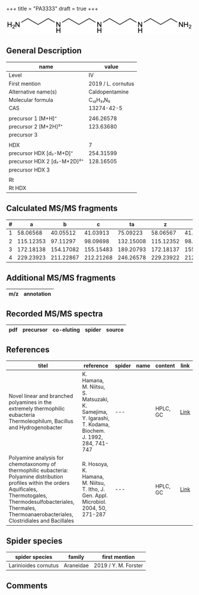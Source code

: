 +++
title = "PA3333"
draft = true
+++

![](/img/PA3333.png)

## General Description

| name                        | value              |
|-----------------------------|--------------------|
| Level                       | IV                 |
| First mention               | 2019 / L. cornutus |
| Alternative name(s)         | Caldopentamine     |
| Molecular formula           | C₁₂H₃₁N₅           |
| CAS                         | 13274-42-5         |
|                             |                    |
| precursor 1 [M+H]⁺          | 246.26578          |
| precursor 2 [M+2H]²⁺        | 123.63680          |
| precursor 3                 |                    |
|                             |                    |
| HDX                         | 7                  |
| precursor HDX   [d₇-M+D]⁺   | 254.31599          |
| precursor HDX 2 [d₇-M+2D]²⁺ | 128.16505          |
| precursor HDX 3             |                    |
|                             |                    |
| Rt                          |                    |
| Rt HDX                      |                    |

## Calculated MS/MS fragments

| # | a         | b         | c         | ta        | z         | y         | tz        |
|---|-----------|-----------|-----------|-----------|-----------|-----------|-----------|
| 1 | 58.06568  | 40.05512  | 41.03913  | 75.09223  | 58.06567  | 41.03912  | 75.09222  |
| 2 | 115.12353 | 97.11297  | 98.09698  | 132.15008 | 115.12352 | 98.09697  | 132.15007 |
| 3 | 172.18138 | 154.17082 | 155.15483 | 189.20793 | 172.18137 | 155.15482 | 189.20792 |
| 4 | 229.23923 | 211.22867 | 212.21268 | 246.26578 | 229.23922 | 212.21267 | 246.26577 |

## Additional MS/MS fragments

| m/z       | annotation |
|-----------|------------|

## Recorded MS/MS spectra

| pdf | precursor | co-eluting  | spider    | source                       |
|-----|-----------|-------------|-----------|------------------------------|

## References

| titel                                                                                                                                                                                                                                     | reference                                                                                               | spider | name | content  | link                                                                     |
|-------------------------------------------------------------------------------------------------------------------------------------------------------------------------------------------------------------------------------------------|---------------------------------------------------------------------------------------------------------|--------|------|----------|--------------------------------------------------------------------------|
| Novel linear and branched polyamines in the extremely thermophilic eubacteria Thermoleophilum, Bacillus and Hydrogenobacter                                                                                                               | K. Hamana, M. Niitsu, S. Matsuzaki, K. Samejima, Y. Igarashi, T. Kodama, Biochem. J. 1992, 284, 741-747 | ---    |      | HPLC, GC | [Link](http://www.biochemj.org/content/284/3/741)                        |
| Polyamine analysis for chemotaxonomy of thermophilic eubacteria: Polyamine distribution profiles within the orders Aquificales, Thermotogales, Thermodesulfobacteriales, Thermales, Thermoanaerobacteriales, Clostridiales and Bacillales | R. Hosoya, K. Hamana, M. Niitsu, T. Itho, J. Gen. Appl. Microbiol. 2004, 50, 271-287                    | ---    |      | HPLC, GC | [Link](https://www.jstage.jst.go.jp/article/jgam/50/5/50_5_271/_article) |

## Spider species

| spider species        | family    | first mention        |
|-----------------------|-----------|----------------------|
| Larinioides cornutus  | Araneidae | 2019 / Y. M. Forster |

## Comments